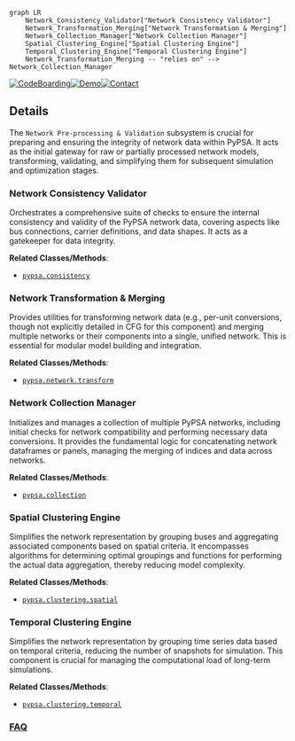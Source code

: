 ```mermaid
graph LR
    Network_Consistency_Validator["Network Consistency Validator"]
    Network_Transformation_Merging["Network Transformation & Merging"]
    Network_Collection_Manager["Network Collection Manager"]
    Spatial_Clustering_Engine["Spatial Clustering Engine"]
    Temporal_Clustering_Engine["Temporal Clustering Engine"]
    Network_Transformation_Merging -- "relies on" --> Network_Collection_Manager
```

[![CodeBoarding](https://img.shields.io/badge/Generated%20by-CodeBoarding-9cf?style=flat-square)](https://github.com/CodeBoarding/GeneratedOnBoardings)[![Demo](https://img.shields.io/badge/Try%20our-Demo-blue?style=flat-square)](https://www.codeboarding.org/demo)[![Contact](https://img.shields.io/badge/Contact%20us%20-%20contact@codeboarding.org-lightgrey?style=flat-square)](mailto:contact@codeboarding.org)

## Details

The `Network Pre-processing & Validation` subsystem is crucial for preparing and ensuring the integrity of network data within PyPSA. It acts as the initial gateway for raw or partially processed network models, transforming, validating, and simplifying them for subsequent simulation and optimization stages.

### Network Consistency Validator
Orchestrates a comprehensive suite of checks to ensure the internal consistency and validity of the PyPSA network data, covering aspects like bus connections, carrier definitions, and data shapes. It acts as a gatekeeper for data integrity.


**Related Classes/Methods**:

- <a href="https://github.com/PyPSA/PyPSA/blob/master/pypsa/consistency.py" target="_blank" rel="noopener noreferrer">`pypsa.consistency`</a>


### Network Transformation & Merging
Provides utilities for transforming network data (e.g., per-unit conversions, though not explicitly detailed in CFG for this component) and merging multiple networks or their components into a single, unified network. This is essential for modular model building and integration.


**Related Classes/Methods**:

- <a href="https://github.com/PyPSA/PyPSA/blob/master/pypsa/network/transform.py" target="_blank" rel="noopener noreferrer">`pypsa.network.transform`</a>


### Network Collection Manager
Initializes and manages a collection of multiple PyPSA networks, including initial checks for network compatibility and performing necessary data conversions. It provides the fundamental logic for concatenating network dataframes or panels, managing the merging of indices and data across networks.


**Related Classes/Methods**:

- <a href="https://github.com/PyPSA/PyPSA/blob/master/pypsa/collection.py" target="_blank" rel="noopener noreferrer">`pypsa.collection`</a>


### Spatial Clustering Engine
Simplifies the network representation by grouping buses and aggregating associated components based on spatial criteria. It encompasses algorithms for determining optimal groupings and functions for performing the actual data aggregation, thereby reducing model complexity.


**Related Classes/Methods**:

- <a href="https://github.com/PyPSA/PyPSA/blob/master/pypsa/clustering/spatial.py" target="_blank" rel="noopener noreferrer">`pypsa.clustering.spatial`</a>


### Temporal Clustering Engine
Simplifies the network representation by grouping time series data based on temporal criteria, reducing the number of snapshots for simulation. This component is crucial for managing the computational load of long-term simulations.


**Related Classes/Methods**:

- <a href="https://github.com/PyPSA/PyPSA/blob/master/pypsa/clustering/temporal.py" target="_blank" rel="noopener noreferrer">`pypsa.clustering.temporal`</a>




### [FAQ](https://github.com/CodeBoarding/GeneratedOnBoardings/tree/main?tab=readme-ov-file#faq)
